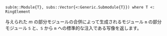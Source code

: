 ```
sub(m::Module{T}, subs::Vector{<:Generic.Submodule{T}}) where T <: RingElement
```

与えられた $m$ の部分モジュールの合併によって生成されるモジュール `m` の部分モジュール `S` と、`S` から `m` への標準的な注入である写像を返します。
